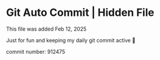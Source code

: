 # Git Auto Commit | Hidden File

This file was added Feb 12, 2025

Just for fun and keeping my daily git commit active 🤪

commit number: 912475

